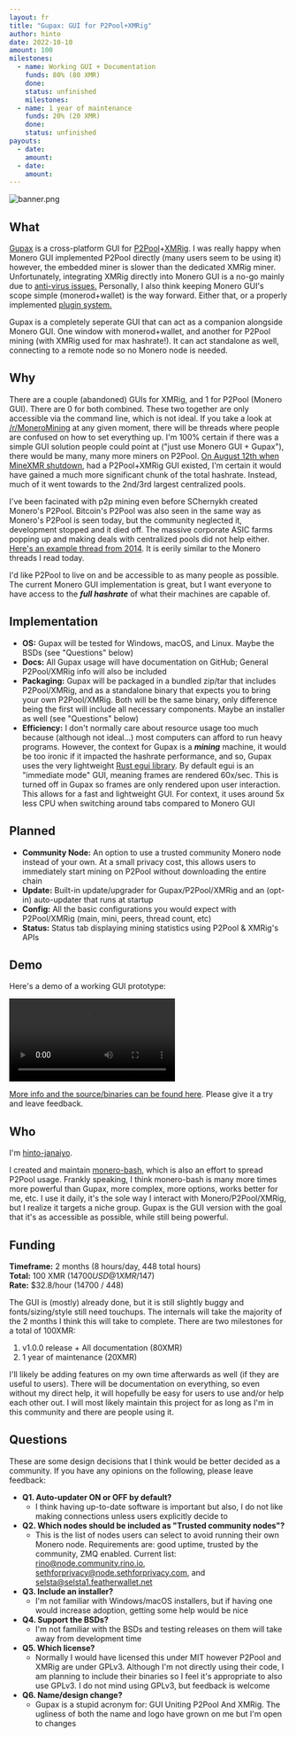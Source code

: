 ```yaml
---
layout: fr
title: "Gupax: GUI for P2Pool+XMRig"
author: hinto
date: 2022-10-10
amount: 100
milestones:
  - name: Working GUI + Documentation
    funds: 80% (80 XMR)
    done:
    status: unfinished
    milestones:
  - name: 1 year of maintenance
    funds: 20% (20 XMR)
    done:
    status: unfinished
payouts:
  - date:
    amount:
  - date:
    amount:
---
```


![banner.png](https://github.com/hinto-janaiyo/gupax/raw/main/images/png/banner.png)

## What
[Gupax](https://github.com/hinto-janaiyo/gupax) is a cross-platform GUI for [P2Pool](https://github.com/SChernykh/p2pool)+[XMRig](https://github.com/xmrig/xmrig). I was really happy when Monero GUI implemented P2Pool directly (many users seem to be using it) however, the embedded miner is slower than the dedicated XMRig miner. Unfortunately, integrating XMRig directly into Monero GUI is a no-go mainly due to [anti-virus issues.](https://github.com/monero-project/monero-gui/pull/3829#issuecomment-1018191461) Personally, I also think keeping Monero GUI's scope simple (monerod+wallet) is the way forward. Either that, or a properly implemented [plugin system.](https://github.com/monero-project/monero-gui/pull/3829#issuecomment-1018406709)

Gupax is a completely seperate GUI that can act as a companion alongside Monero GUI. One window with monerod+wallet, and another for P2Pool mining (with XMRig used for max hashrate!). It can act standalone as well, connecting to a remote node so no Monero node is needed.

## Why
There are a couple (abandoned) GUIs for XMRig, and 1 for P2Pool (Monero GUI). There are 0 for both combined. These two together are only accessible via the command line, which is not ideal. If you take a look at [/r/MoneroMining](https://www.reddit.com/r/MoneroMining) at any given moment, there will be threads where people are confused on how to set everything up. I'm 100% certain if there was a simple GUI solution people could point at ("just use Monero GUI + Gupax"), there would be many, many more miners on P2Pool. [On August 12th when MineXMR shutdown](https://www.reddit.com/r/Monero/comments/wb7a9s/minerxmr_is_shutting_down_august_12th_and), had a P2Pool+XMRig GUI existed, I'm certain it would have gained a much more significant chunk of the total hashrate. Instead, much of it went towards to the 2nd/3rd largest centralized pools.

I've been facinated with p2p mining even before SChernykh created Monero's P2Pool. Bitcoin's P2Pool was also seen in the same way as Monero's P2Pool is seen today, but the community neglected it, development stopped and it died off. The massive corporate ASIC farms popping up and making deals with centralized pools did not help either. [Here's an example thread from 2014](https://reddit.com/r/Bitcoin/comments/1uii40/p2pool_is_a_completely_decentralized_mining_pool). It is eerily similar to the Monero threads I read today.

I'd like P2Pool to live on and be accessible to as many people as possible. The current Monero GUI implementation is great, but I want everyone to have access to the ***full hashrate*** of what their machines are capable of.

## Implementation
- **OS:** Gupax will be tested for Windows, macOS, and Linux. Maybe the BSDs (see "Questions" below)
- **Docs:** All Gupax usage will have documentation on GitHub; General P2Pool/XMRig info will also be included
- **Packaging:** Gupax will be packaged in a bundled zip/tar that includes P2Pool/XMRig, and as a standalone binary that expects you to bring your own P2Pool/XMRig. Both will be the same binary, only difference being the first will include all necessary components. Maybe an installer as well (see "Questions" below)
- **Efficiency:** I don't normally care about resource usage too much because (although not ideal...) most computers can afford to run heavy programs. However, the context for Gupax is a ***mining*** machine, it would be too ironic if it impacted the hashrate performance, and so, Gupax uses the very lightweight [Rust egui library](https://github.com/emilk/egui). By default egui is an "immediate mode" GUI, meaning frames are rendered 60x/sec. This is turned off in Gupax so frames are only rendered upon user interaction. This allows for a fast and lightweight GUI. For context, it uses around 5x less CPU when switching around tabs compared to Monero GUI

## Planned
- **Community Node:** An option to use a trusted community Monero node instead of your own. At a small privacy cost, this allows users to immediately start mining on P2Pool without downloading the entire chain
- **Update:** Built-in update/upgrader for Gupax/P2Pool/XMRig and an (opt-in) auto-updater that runs at startup
- **Config:** All the basic configurations you would expect with P2Pool/XMRig (main, mini, peers, thread count, etc)
- **Status:** Status tab displaying mining statistics using P2Pool & XMRig's APIs

## Demo
Here's a demo of a working GUI prototype:

![](https://user-images.githubusercontent.com/101352116/194763334-d8e936c9-a71e-474e-ac65-3a339b96a9d2.mp4)

[More info and the source/binaries can be found here](https://github.com/hinto-janaiyo/gupax). Please give it a try and leave feedback.

## Who
I'm [hinto-janaiyo](https://github.com/hinto-janaiyo).

I created and maintain [monero-bash](https://github.com/hinto-janaiyo/monero-bash), which is also an effort to spread P2Pool usage. Frankly speaking, I think monero-bash is many more times more powerful than Gupax, more complex, more options, works better for me, etc. I use it daily, it's the sole way I interact with Monero/P2Pool/XMRig, but I realize it targets a niche group. Gupax is the GUI version with the goal that it's as accessible as possible, while still being powerful.

## Funding
**Timeframe:** 2 months (8 hours/day, 448 total hours)  
**Total:** 100 XMR ($14700 USD @ 1XMR/$147)  
**Rate:** $32.8/hour (14700 / 448)

The GUI is (mostly) already done, but it is still slightly buggy and fonts/sizing/style still need touchups. The internals will take the majority of the 2 months I think this will take to complete. There are two milestones for a total of 100XMR:
  1. v1.0.0 release + All documentation (80XMR)
  2. 1 year of maintenance (20XMR)

I'll likely be adding features on my own time afterwards as well (if they are useful to users). There will be documentation on everything, so even without my direct help, it will hopefully be easy for users to use and/or help each other out. I will most likely maintain this project for as long as I'm in this community and there are people using it.

## Questions
These are some design decisions that I think would be better decided as a community. If you have any opinions on the following, please leave feedback:
- **Q1. Auto-updater ON or OFF by default?** 
  - I think having up-to-date software is important but also, I do not like making connections unless users explicitly decide to
- **Q2. Which nodes should be included as "Trusted community nodes"?**
  - This is the list of nodes users can select to avoid running their own Monero node. Requirements are: good uptime, trusted by the community, ZMQ enabled. Current list: rino@node.community.rino.io, sethforprivacy@node.sethforprivacy.com, and selsta@selsta1.featherwallet.net 
- **Q3. Include an installer?**
  - I'm not familiar with Windows/macOS installers, but if having one would increase adoption, getting some help would be nice
- **Q4. Support the BSDs?**
  - I'm not familiar with the BSDs and testing releases on them will take away from development time
- **Q5. Which license?**
  - Normally I would have licensed this under MIT however P2Pool and XMRig are under GPLv3. Although I'm not directly using their code, I am planning to include their binaries so I feel it's appropriate to also use GPLv3. I do not mind using GPLv3, but feedback is welcome
- **Q6. Name/design change?**
  - Gupax is a stupid acronym for: GUI Uniting P2Pool And XMRig. The ugliness of both the name and logo have grown on me but I'm open to changes
